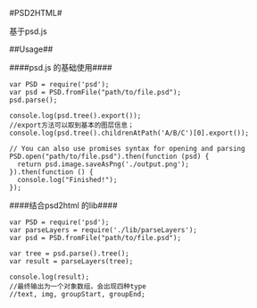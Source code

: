 #PSD2HTML#

基于psd.js

##Usage##

####psd.js 的基础使用####


	var PSD = require('psd');
	var psd = PSD.fromFile("path/to/file.psd");
	psd.parse();
	
	console.log(psd.tree().export());
	//export方法可以取到基本的图层信息；
	console.log(psd.tree().childrenAtPath('A/B/C')[0].export());
	
	// You can also use promises syntax for opening and parsing
	PSD.open("path/to/file.psd").then(function (psd) {
	  return psd.image.saveAsPng('./output.png');
	}).then(function () {
	  console.log("Finished!");
	});

####结合psd2html 的lib####

	var PSD = require('psd');
	var parseLayers = require('./lib/parseLayers');
	var psd = PSD.fromFile("path/to/file.psd");

	var tree = psd.parse().tree();
	var result = parseLayers(tree);

	console.log(result);
	//最终输出为一个对象数组，会出现四种type
	//text, img, groupStart, groupEnd; 